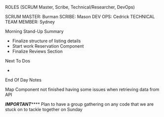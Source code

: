 ROLES (SCRUM Master, Scribe, Technical/Researcher, DevOps)

SCRUM MASTER: Burman SCRIBE: Mason DEV OPS: Cedrick TECHNICAL TEAM MEMBER: Sydney

Morning Stand-Up Summary

  * Finalize structure of listing details 
  * Start work Reservation Component
  * Finalize Reviews Section

Next To Dos

 * 

End Of Day Notes

Map Component not finished having some issues when retrieving data from API


*****************IMPORTANT*********************
Plan to have a group gathering on any code that we are stuck on to tackle together on Sunday




